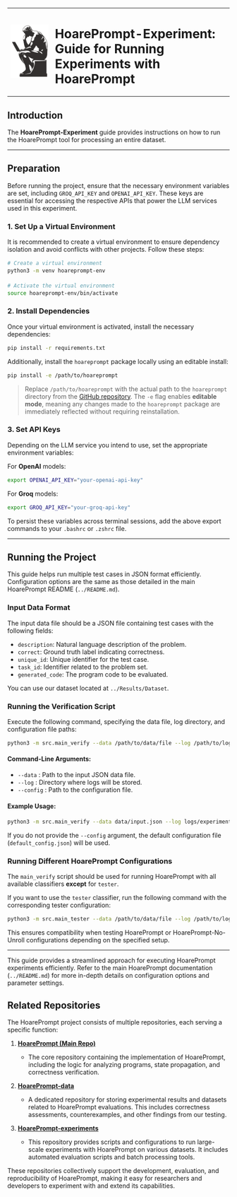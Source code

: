 <table>
  <tr>
    <td style="width: 20%; text-align: center;">
      <img src="./assets/hoareprompt_logo.png" alt="HoarePrompt Logo" width="100"/>
    </td>
    <td style="width: 80%; text-align: left;">
      <h1>HoarePrompt-Experiment: Guide for Running Experiments with HoarePrompt</h1>
    </td>
  </tr>
</table>

## Introduction

The **HoarePrompt-Experiment** guide provides instructions on how to run the HoarePrompt tool for processing an entire dataset.

---

## Preparation

Before running the project, ensure that the necessary environment variables are set, including `GROQ_API_KEY` and `OPENAI_API_KEY`. These keys are essential for accessing the respective APIs that power the LLM services used in this experiment.

### 1. Set Up a Virtual Environment

It is recommended to create a virtual environment to ensure dependency isolation and avoid conflicts with other projects. Follow these steps:

```bash
# Create a virtual environment
python3 -m venv hoareprompt-env

# Activate the virtual environment
source hoareprompt-env/bin/activate
```

### 2. Install Dependencies

Once your virtual environment is activated, install the necessary dependencies:

```bash
pip install -r requirements.txt
```

Additionally, install the `hoareprompt` package locally using an editable install:

```bash
pip install -e /path/to/hoareprompt
```

> Replace `/path/to/hoareprompt` with the actual path to the `hoareprompt` directory from the [GitHub repository](https://github.com/msv-lab/HoarePrompt).
> The `-e` flag enables **editable mode**, meaning any changes made to the `hoareprompt` package are immediately reflected without requiring reinstallation.

### 3. Set API Keys

Depending on the LLM service you intend to use, set the appropriate environment variables:

For **OpenAI** models:
```bash
export OPENAI_API_KEY="your-openai-api-key"
```

For **Groq** models:
```bash
export GROQ_API_KEY="your-groq-api-key"
```

To persist these variables across terminal sessions, add the above export commands to your `.bashrc` or `.zshrc` file.

---

## Running the Project

This guide helps run multiple test cases in JSON format efficiently. Configuration options are the same as those detailed in the main HoarePrompt README (`../README.md`).

### Input Data Format

The input data file should be a JSON file containing test cases with the following fields:
- `description`: Natural language description of the problem.
- `correct`: Ground truth label indicating correctness.
- `unique_id`: Unique identifier for the test case.
- `task_id`: Identifier related to the problem set.
- `generated_code`: The program code to be evaluated.

You can use our dataset located at `../Results/Dataset`.

### Running the Verification Script

Execute the following command, specifying the data file, log directory, and configuration file paths:

```bash
python3 -m src.main_verify --data /path/to/data/file --log /path/to/log/dir --config /path/to/config/file
```

#### Command-Line Arguments:
- `--data` : Path to the input JSON data file.
- `--log` : Directory where logs will be stored.
- `--config` : Path to the configuration file.

#### Example Usage:
```bash
python3 -m src.main_verify --data data/input.json --log logs/experiment1 --config configs/custom_config.json
```

If you do not provide the `--config` argument, the default configuration file (`default_config.json`) will be used.

### Running Different HoarePrompt Configurations

The `main_verify` script should be used for running HoarePrompt with all available classifiers **except** for `tester`.

If you want to use the `tester` classifier, run the following command with the corresponding tester configuration:

```bash
python3 -m src.main_tester --data /path/to/data/file --log /path/to/log/dir --config /path/to/config/file
```

This ensures compatibility when testing HoarePrompt or HoarePrompt-No-Unroll configurations depending on the specified setup.

---

This guide provides a streamlined approach for executing HoarePrompt experiments efficiently. Refer to the main HoarePrompt documentation (`../README.md`) for more in-depth details on configuration options and parameter settings.



## Related Repositories

The HoarePrompt project consists of multiple repositories, each serving a specific function:

1. **[HoarePrompt (Main Repo)](https://github.com/msv-lab/HoarePrompt)**  
   - The core repository containing the implementation of HoarePrompt, including the logic for analyzing programs, state propagation, and correctness verification.
   
2. **[HoarePrompt-data](https://github.com/msv-lab/HoarePrompt-data)**  
   - A dedicated repository for storing experimental results and datasets related to HoarePrompt evaluations. This includes correctness assessments, counterexamples, and other findings from our testing.
   
3. **[HoarePrompt-experiments](https://github.com/msv-lab/HoarePrompt-experiments)**  
   - This repository provides scripts and configurations to run large-scale experiments with HoarePrompt on various datasets. It includes automated evaluation scripts and batch processing tools.

These repositories collectively support the development, evaluation, and reproducibility of HoarePrompt, making it easy for researchers and developers to experiment with and extend its capabilities.
